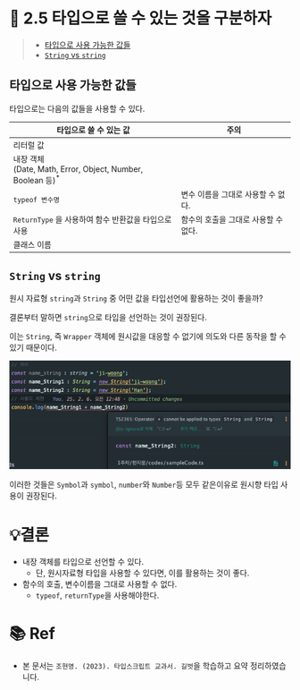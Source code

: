 # 📌 2.5 타입으로 쓸 수 있는 것을 구분하자

> - [타입으로 사용 가능한 값들](#타입으로-사용-가능한-값들)
> - [`String` vs `string`](#string-vs-string)

## 타입으로 사용 가능한 값들

타입으로는 다음의 값들을 사용할 수 있다.

| 타입으로 쓸 수 있는 값                                                    | 주의                    |
| ------------------------------------------------------------------------- |-----------------------|
| 리터럴 값                                                                 |                       |
| 내장 객체<br>(Date, Math, Error, Object, Number, Boolean 등)<sup>\*</sup> |                       |
| `typeof 변수명`                                                           | 변수 이름을 그대로 사용할 수 없다.  |
| `ReturnType` 을 사용하여 함수 반환값을 타입으로 사용                      | 함수의 호출을 그대로 사용할 수 없다. |
| 클래스 이름   

## `String` vs `string`

원시 자료형 `string`과 `String` 중 어떤 값을 타입선언에 활용하는 것이 좋을까?

결론부터 말하면 `string`으로 타입을 선언하는 것이 권장된다.

이는 `String`, 즉 `Wrapper` 객체에 원시값을 대응할 수 없기에 의도와 다른 동작을 할 수 있기 때문이다.

<img src="/1주차/한지웅/string_vs_String.png" alt="string vs String">

이러한 것들은 `Symbol`과 `symbol`, `number`와 `Number`등 모두 같은이유로 원시향 타입 사용이 권장된다.

# 💡결론

- 내장 객체를 타입으로 선언할 수 있다.
  - 단, 원시자료형 타입을 사용할 수 있다면, 이를 활용하는 것이 좋다.
- 함수의 호출, 변수이름을 그대로 사용할 수 없다.
  - `typeof`, `returnType`을 사용해야한다.

# 📚 Ref

- 본 문서는 `조현영. (2023). 타입스크립트 교과서. 길벗`을 학습하고 요약 정리하였습니다.